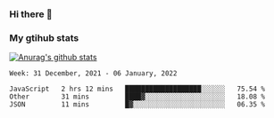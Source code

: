### Hi there 👋

### My gtihub stats

[![Anurag's github stats](https://github-readme-stats.vercel.app/api?username=gaozhidong)](https://github.com/gaozhidong/github-readme-stats)

<!--START_SECTION:waka-->
```text
Week: 31 December, 2021 - 06 January, 2022

JavaScript   2 hrs 12 mins   ███████████████████░░░░░░   75.54 % 
Other        31 mins         ████▓░░░░░░░░░░░░░░░░░░░░   18.08 % 
JSON         11 mins         █▓░░░░░░░░░░░░░░░░░░░░░░░   06.35 % 
```
<!--END_SECTION:waka-->